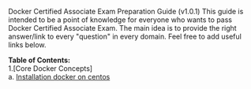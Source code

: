 Docker Certified Associate Exam Preparation Guide (v1.0.1)
This guide is intended to be a point of knowledge for everyone who wants to pass Docker Certified Associate Exam. The main idea is to provide the right answer/link to every "question" in every domain. Feel free to add useful links below.

<b>Table of Contents:</b>  
1.[Core Docker Concepts]  
    a. [Installation docker on centos](https://github.com/dhinilkv956/DCA/tree/master/Core_Docker_Concepts)  
